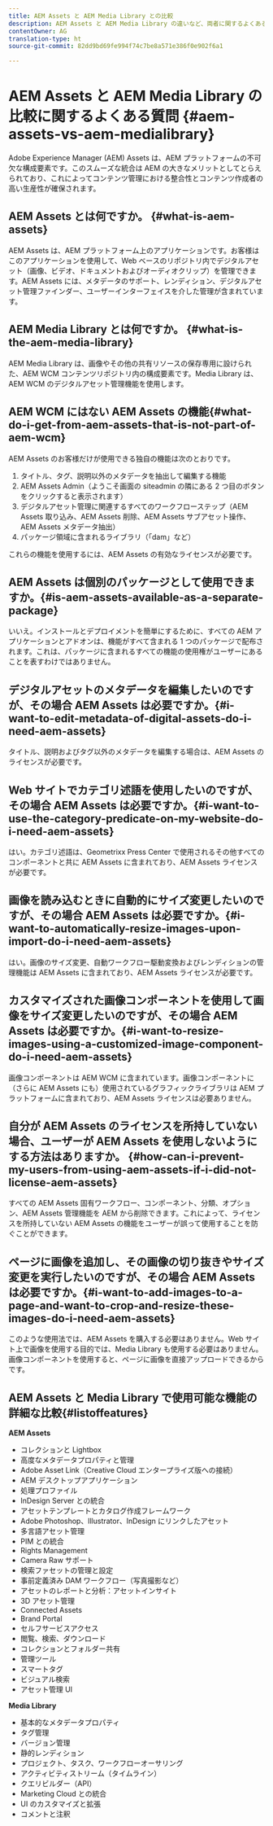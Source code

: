 ```yaml
---
title: AEM Assets と AEM Media Library との比較
description: AEM Assets と AEM Media Library の違いなど、両者に関するよくある質問。
contentOwner: AG
translation-type: ht
source-git-commit: 82dd9bd69fe994f74c7be8a571e386f0e902f6a1

---
```



# AEM Assets と AEM Media Library の比較に関するよくある質問 {#aem-assets-vs-aem-medialibrary}

Adobe Experience Manager (AEM) Assets は、AEM プラットフォームの不可欠な構成要素です。このスムーズな統合は AEM の大きなメリットとしてとらえられており、これによってコンテンツ管理における整合性とコンテンツ作成者の高い生産性が確保されます。

## AEM Assets とは何ですか。 {#what-is-aem-assets}

AEM Assets は、AEM プラットフォーム上のアプリケーションです。お客様はこのアプリケーションを使用して、Web ベースのリポジトリ内でデジタルアセット（画像、ビデオ、ドキュメントおよびオーディオクリップ）を管理できます。AEM Assets には、メタデータのサポート、レンディション、デジタルアセット管理ファインダー、ユーザーインターフェイスを介した管理が含まれています。

## AEM Media Library とは何ですか。 {#what-is-the-aem-media-library}

AEM Media Library は、画像やその他の共有リソースの保存専用に設けられた、AEM WCM コンテンツリポジトリ内の構成要素です。Media Library は、AEM WCM のデジタルアセット管理機能を使用します。

## AEM WCM にはない AEM Assets の機能{#what-do-i-get-from-aem-assets-that-is-not-part-of-aem-wcm}

AEM Assets のお客様だけが使用できる独自の機能は次のとおりです。

1. タイトル、タグ、説明以外のメタデータを抽出して編集する機能
1. AEM Assets Admin（ようこそ画面の siteadmin の隣にある 2 つ目のボタンをクリックすると表示されます）
1. デジタルアセット管理に関連するすべてのワークフローステップ（AEM Assets 取り込み、AEM Assets 削除、AEM Assets サブアセット操作、AEM Assets メタデータ抽出）
1. パッケージ領域に含まれるライブラリ（「dam」など）

これらの機能を使用するには、AEM Assets の有効なライセンスが必要です。

## AEM Assets は個別のパッケージとして使用できますか。{#is-aem-assets-available-as-a-separate-package}

いいえ。インストールとデプロイメントを簡単にするために、すべての AEM アプリケーションとアドオンは、機能がすべて含まれる 1 つのパッケージで配布されます。これは、パッケージに含まれるすべての機能の使用権がユーザーにあることを表すわけではありません。

## デジタルアセットのメタデータを編集したいのですが、その場合 AEM Assets は必要ですか。{#i-want-to-edit-metadata-of-digital-assets-do-i-need-aem-assets}

タイトル、説明およびタグ以外のメタデータを編集する場合は、AEM Assets のライセンスが必要です。

## Web サイトでカテゴリ述語を使用したいのですが、その場合 AEM Assets は必要ですか。{#i-want-to-use-the-category-predicate-on-my-website-do-i-need-aem-assets}

はい。カテゴリ述語は、Geometrixx Press Center で使用されるその他すべてのコンポーネントと共に AEM Assets に含まれており、AEM Assets ライセンスが必要です。

## 画像を読み込むときに自動的にサイズ変更したいのですが、その場合 AEM Assets は必要ですか。{#i-want-to-automatically-resize-images-upon-import-do-i-need-aem-assets}

はい。画像のサイズ変更、自動ワークフロー駆動変換およびレンディションの管理機能は AEM Assets に含まれており、AEM Assets ライセンスが必要です。

## カスタマイズされた画像コンポーネントを使用して画像をサイズ変更したいのですが、その場合 AEM Assets は必要ですか。{#i-want-to-resize-images-using-a-customized-image-component-do-i-need-aem-assets}

画像コンポーネントは AEM WCM に含まれています。画像コンポーネントに（さらに AEM Assets にも）使用されているグラフィックライブラリは AEM プラットフォームに含まれており、AEM Assets ライセンスは必要ありません。

## 自分が AEM Assets のライセンスを所持していない場合、ユーザーが AEM Assets を使用しないようにする方法はありますか。 {#how-can-i-prevent-my-users-from-using-aem-assets-if-i-did-not-license-aem-assets}

すべての AEM Assets 固有ワークフロー、コンポーネント、分類、オプション、AEM Assets 管理機能を AEM から削除できます。これによって、ライセンスを所持していない AEM Assets の機能をユーザーが誤って使用することを防ぐことができます。

## ページに画像を追加し、その画像の切り抜きやサイズ変更を実行したいのですが、その場合 AEM Assets は必要ですか。{#i-want-to-add-images-to-a-page-and-want-to-crop-and-resize-these-images-do-i-need-aem-assets}

このような使用法では、AEM Assets を購入する必要はありません。Web サイト上で画像を使用する目的では、Media Library も使用する必要はありません。画像コンポーネントを使用すると、ページに画像を直接アップロードできるからです。

## AEM Assets と Media Library で使用可能な機能の詳細な比較{#listoffeatures}

**AEM Assets**

* コレクションと Lightbox
* 高度なメタデータプロパティと管理
* Adobe Asset Link（Creative Cloud エンタープライズ版への接続）
* AEM デスクトップアプリケーション
* 処理プロファイル
* InDesign Server との統合
* アセットテンプレートとカタログ作成フレームワーク
* Adobe Photoshop、Illustrator、InDesign にリンクしたアセット
* 多言語アセット管理
* PIM との統合
* Rights Management
* Camera Raw サポート
* 検索ファセットの管理と設定
* 事前定義済み DAM ワークフロー（写真撮影など）
* アセットのレポートと分析：アセットインサイト
* 3D アセット管理
* Connected Assets
* Brand Portal
* セルフサービスアクセス
* 閲覧、検索、ダウンロード
* コレクションとフォルダー共有
* 管理ツール
* スマートタグ
* ビジュアル検索
* アセット管理 UI

**Media Library**

* 基本的なメタデータプロパティ
* タグ管理
* バージョン管理
* 静的レンディション
* プロジェクト、タスク、ワークフローオーサリング
* アクティビティストリーム（タイムライン）
* クエリビルダー（API）
* Marketing Cloud との統合
* UI のカスタマイズと拡張
* コメントと注釈